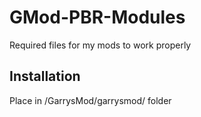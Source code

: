 # GMod-PBR-Modules
Required files for my mods to work properly

## Installation
Place in /GarrysMod/garrysmod/ folder
